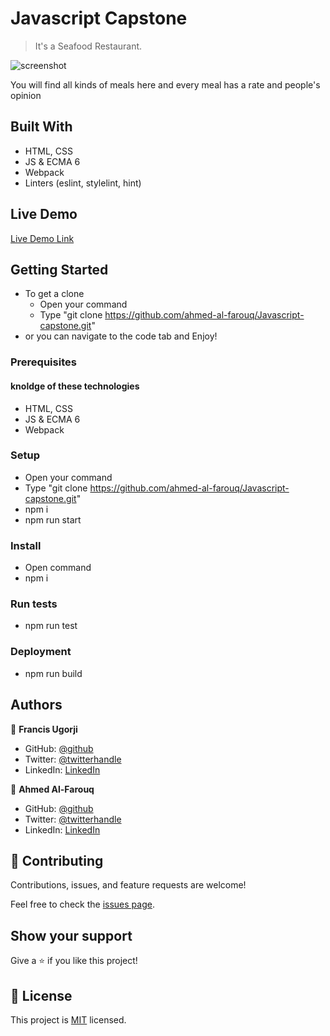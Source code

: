 # Javascript Capstone

> It's a Seafood Restaurant.

![screenshot](./app_screenshot.png)

You will find all kinds of meals here and every meal has
a rate and people's opinion

## Built With

- HTML, CSS
- JS & ECMA 6
- Webpack
- Linters (eslint, stylelint, hint)

## Live Demo

[Live Demo Link](https://ahmed-al-farouq.github.io/Javascript-capstone/)


## Getting Started
  * To get a clone
    * Open your command
    * Type "git clone https://github.com/ahmed-al-farouq/Javascript-capstone.git"
  * or you can navigate to the code tab and Enjoy!

### Prerequisites
  #### knoldge of these technologies
  * HTML, CSS
  * JS & ECMA 6
  * Webpack
### Setup
  * Open your command
  * Type "git clone https://github.com/ahmed-al-farouq/Javascript-capstone.git"
  * npm i
  * npm run start
### Install
  * Open command
  * npm i
### Run tests
  * npm run test

### Deployment
  * npm run build

## Authors

👤 **Francis Ugorji**

- GitHub: [@github](https://github.com/Gambit142)
- Twitter: [@twitterhandle](https://twitter.com/twitterhandle)
- LinkedIn: [LinkedIn](https://linkedin.com/in/linkedinhandle)

👤 **Ahmed Al-Farouq**

- GitHub: [@github](https://github.com/ahmed-al-farouq)
- Twitter: [@twitterhandle](https://twitter.com/twitterhandle)
- LinkedIn: [LinkedIn](https://linkedin.com/in/linkedinhandle)

## 🤝 Contributing

Contributions, issues, and feature requests are welcome!

Feel free to check the [issues page](../../issues/).

## Show your support

Give a ⭐️ if you like this project!

## 📝 License

This project is [MIT](./MIT.md) licensed.
